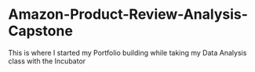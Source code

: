 # Amazon-Product-Review-Analysis-Capstone
This is where I started my Portfolio building while taking my Data Analysis class with the Incubator
